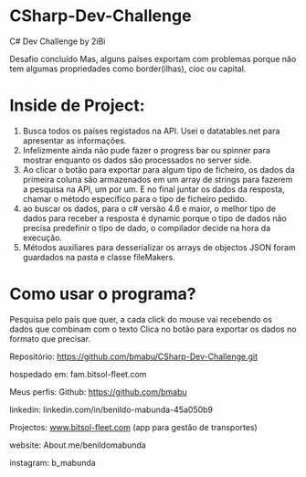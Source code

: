 # CSharp-Dev-Challenge
C# Dev Challenge by 2iBi


Desafio concluído
Mas, alguns países exportam com problemas porque não tem algumas propriedades como border(ilhas), cioc ou capital.

# Inside de Project:

1. Busca todos os países registados na API. Usei o datatables.net para apresentar as informações.
2. Infelizmente ainda não pude fazer o progress bar ou spinner para mostrar enquanto os dados são processados no server side.
3. Ao clicar o botão para exportar para algum tipo de ficheiro, os dados da primeira coluna são armazenados em um array de strings para fazerem a pesquisa na API, um por um. E no final juntar os dados da resposta, chamar o método específico para o tipo de ficheiro pedido.
4. ao buscar os dados, para o c# versão 4.6 e maior, o melhor tipo de dados para receber a resposta é dynamic porque o tipo de dados não precisa predefinir o tipo de dado, o compilador decide na hora da execução.
5. Métodos auxiliares para desserializar os arrays de objectos JSON foram guardados na pasta e classe fileMakers.


# Como usar o programa?
Pesquisa pelo país que quer, a cada click do mouse vai recebendo os dados que combinam com o texto
Clica no botão para exportar os dados no formato que precisar.

Repositório:               https://github.com/bmabu/CSharp-Dev-Challenge.git

hospedado em:         fam.bitsol-fleet.com

Meus perfis:
Github:            https://github.com/bmabu

linkedin:           linkedin.com/in/benildo-mabunda-45a050b9

Projectos:        www.bitsol-fleet.com (app para gestão de transportes)

website:            About.me/benildomabunda

instagram:       b_mabunda
